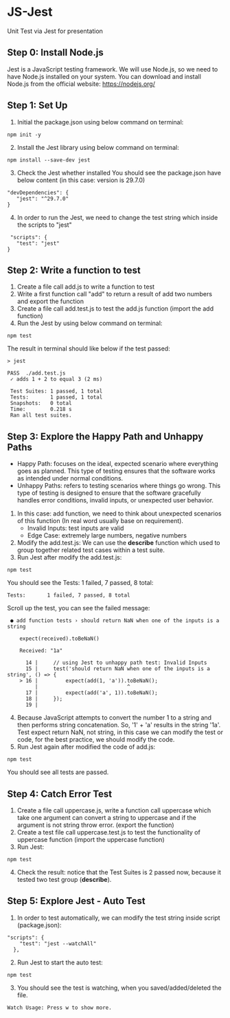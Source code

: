 # JS-Jest
 Unit Test via Jest for presentation

 ## Step 0: Install Node.js
 Jest is a JavaScript testing framework. We will use Node.js, so we need to have Node.js installed on your system. You can download and install Node.js from the official website: https://nodejs.org/

 ## Step 1: Set Up
 1. Initial the package.json using below command on terminal:
 ```shell
 npm init -y
 ```
 2. Install the Jest library using below command on terminal:
 ```shell
 npm install --save-dev jest
 ```
 3. Check the Jest whether installed
 You should see the package.json have below content (in this case: version is 29.7.0)
 ```
 "devDependencies": {
    "jest": "^29.7.0"
 }
 ```
 4. In order to run the Jest, we need to change the test string which inside the scripts to "jest"
 ```
  "scripts": {
    "test": "jest"
 }
 ```
 ## Step 2: Write a function to test
 1. Create a file call add.js to write a function to test
 2. Write a first function call "add" to return a result of add two numbers and export the function
 3. Create a file call add.test.js to test the add.js function (import the add function)
 4. Run the Jest by using below command on terminal:
 ```shell
 npm test
 ```
 The result in terminal should like below if the test passed:
 ```  > js-jest@1.0.0 test
 > jest

 PASS  ./add.test.js
  ✓ adds 1 + 2 to equal 3 (2 ms)

  Test Suites: 1 passed, 1 total
  Tests:       1 passed, 1 total
  Snapshots:   0 total
  Time:        0.218 s
  Ran all test suites.
```
## Step 3: Explore the Happy Path and Unhappy Paths
*   Happy Path: focuses on the ideal, expected scenario where everything goes as planned. This type of testing ensures that the software works as intended under normal conditions.
*   Unhappy Paths: refers to testing scenarios where things go wrong. This type of testing is designed to ensure that the software gracefully handles error conditions, invalid inputs, or unexpected user behavior.
1. In this case: add function, we need to think about unexpected scenarios of this function (In real word usually base on requirement).
    - Invalid Inputs: test inputs are valid
    - Edge Case: extremely large numbers, negative numbers
2.  Modify the add.test.js: We can use the **describe** function which used to group together related test cases within a test suite.
3. Run Jest after modify the add.test.js:
```shell
npm test
```
You should see the Tests: 1 failed, 7 passed, 8 total:
```
Tests:       1 failed, 7 passed, 8 total
```
Scroll up the test, you can see the failed message:
```
 ● add function tests › should return NaN when one of the inputs is a string

    expect(received).toBeNaN()

    Received: "1a"

      14 |     // using Jest to unhappy path test: Invalid Inputs
      15 |     test('should return NaN when one of the inputs is a string', () => {
    > 16 |         expect(add(1, 'a')).toBeNaN();
         |                             ^
      17 |         expect(add('a', 1)).toBeNaN();
      18 |     });
      19 |
```
4. Because JavaScript attempts to convert the number 1 to a string and then performs string concatenation. So, '1' + 'a' results in the string '1a'.
Test expect return NaN, not string, in this case we can modify the test or code, for the best practice, we should modify the code.
5. Run Jest again after modified the code of add.js:
```shell
npm test
```
You should see all tests are passed.

## Step 4: Catch Error Test
1. Create a file call uppercase.js, write a function call uppercase which take one argument can convert a string to uppercase and if the argument is not string throw error. (export the function)
2. Create a test file call uppercase.test.js to test the functionality of uppercase function (import the uppercase function)
3. Run Jest:
```shell
npm test
```
4. Check the result: notice that the Test Suites is 2 passed now, because it tested two test group (**describe**).

## Step 5: Explore Jest - Auto Test
1. In order to test automatically, we can modify the test string inside script (package.json):
```
"scripts": {
    "test": "jest --watchAll"
  },
```
2. Run Jest to start the auto test:
```shell
npm test
```
3. You should see the test is watching, when you saved/added/deleted the file.
```
Watch Usage: Press w to show more.
```
